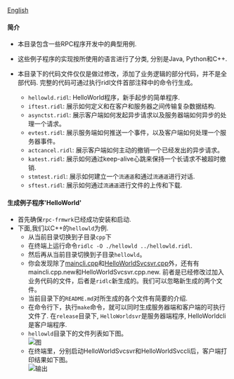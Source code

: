 [English](https://github.com/zhiming99/rpc-frmwrk/blob/master/examples/README.md)
#### 简介
* 本目录包含一些RPC程序开发中的典型用例.

* 这些例子程序的实现按所使用的语言进行了分类, 分别是Java, Python和C++.

* 本目录下的代码文件仅仅是做过修改，添加了业务逻辑的部分代码，并不是全部代码. 完整的代码可通过执行ridl文件首部注释中的命令行生成。
    * `hellowld.ridl`: HelloWorld程序，新手起步的简单程序. 
    * `iftest.ridl`: 展示如何定义和在客户和服务器之间传输复杂数据结构. 
    * `asynctst.ridl`: 展示客户端如何发起异步请求以及服务器端如何异步的处理一个请求。
    * `evtest.ridl`: 展示服务端如何推送一个事件，以及客户端如何处理一个服务器事件。
    * `actcancel.ridl`: 展示客户端如何主动的撤销一个已经发出的异步请求。
    * `katest.ridl`: 展示如何通过keep-alive心跳来保持一个长请求不被超时撤销.
    * `stmtest.ridl`: 展示如何建立一个`流通道`和通过`流通道`进行对话.
    * `sftest.ridl`: 展示如何通过`流通道`进行文件的上传和下载.

#### 生成例子程序'HelloWorld'
   * 首先确保`rpc-frmwrk`已经成功安装和启动.
   * 下面,我们以C++的`hellowld`为例.
      * 从当前目录切换到子目录`cpp`下
      * 在终端上运行命令`ridlc -O ./hellowld ../hellowld.ridl`. 
      * 然后再从当前目录切换到子目录`hellowld`。
      * 你会发现除了[maincli.cpp](https://github.com/zhiming99/rpc-frmwrk/blob/master/examples/cpp/hellowld/maincli.cpp)和[HelloWorldSvcsvr.cpp](https://github.com/zhiming99/rpc-frmwrk/blob/master/examples/cpp/hellowld/HelloWorldSvcsvr.cpp)外，还有有maincli.cpp.new和HelloWorldSvcsvr.cpp.new. 前者是已经修改过加入业务代码的文件，后者是`ridlc`新生成的。我们可以忽略新生成的两个文件。   
      * 当前目录下的`README.md`对所生成的各个文件有简要的介绍.
      * 在命令行下，执行`make`命令，就可以同时生成服务器端和客户端的可执行文件了. 在`release`目录下, `HelloWorldsvr`是服务器端程序, HelloWorldcli是客户端程序.
      * `hellowld`目录下的文件列表如下图。   
   ![图](https://github.com/zhiming99/rpc-frmwrk/blob/master/pics/hellowld-tree.png)
      * 在终端里，分别启动HelloWorldSvcsvr和HelloWorldSvccli后，客户端打印结果如下图。   
   ![输出](https://github.com/zhiming99/rpc-frmwrk/blob/master/pics/hellowld.png)
